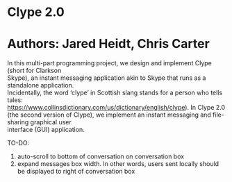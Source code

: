 # Clype 2.0
# Authors: Jared Heidt, Chris Carter

In	this	multi-part	programming	project,	we	design	and	implement	Clype (short	for	Clarkson	
Skype),	an	instant	messaging	application	akin	to	Skype	that	runs	as	a	standalone	application.	
Incidentally,	the	word	‘clype’	in	Scottish	slang	stands	for	a	person	who	tells	tales:	
https://www.collinsdictionary.com/us/dictionary/english/clype).	In	Clype	2.0	(the	second
version	of	Clype),	we	implement	an instant	messaging	and	file-sharing	graphical	user	
interface	(GUI)	application.	


TO-DO:
1) auto-scroll to bottom of conversation on conversation box 
2) expand messages box width. In other words, users sent locally should be displayed to
   right of conversation box
